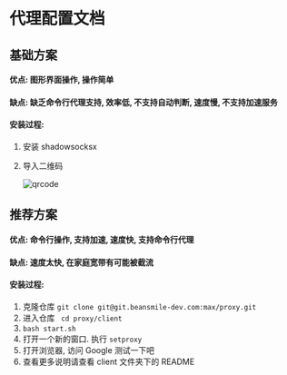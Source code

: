 # 代理配置文档

## 基础方案

#### 优点: 图形界面操作, 操作简单

#### 缺点: 缺乏命令行代理支持, 效率低, 不支持自动判断, 速度慢, 不支持加速服务

#### 安装过程:

1. 安装 shadowsocksx

2. 导入二维码

   ![qrcode](https://git.beansmile-dev.com/max/proxy/uploads/749251651f2066d0943ab5a7a914476e/Screenshot_2018-05-18_10.02.00.png)

## 推荐方案

#### 优点: 命令行操作, 支持加速, 速度快, 支持命令行代理

#### 缺点: 速度太快, 在家庭宽带有可能被截流

#### 安装过程:

1. 克隆仓库 `git clone git@git.beansmile-dev.com:max/proxy.git`
2. 进入仓库 ` cd proxy/client`
3. `bash start.sh`
5. 打开一个新的窗口. 执行 `setproxy`
6. 打开浏览器, 访问 Google 测试一下吧
4. 查看更多说明请查看 client 文件夹下的 README
